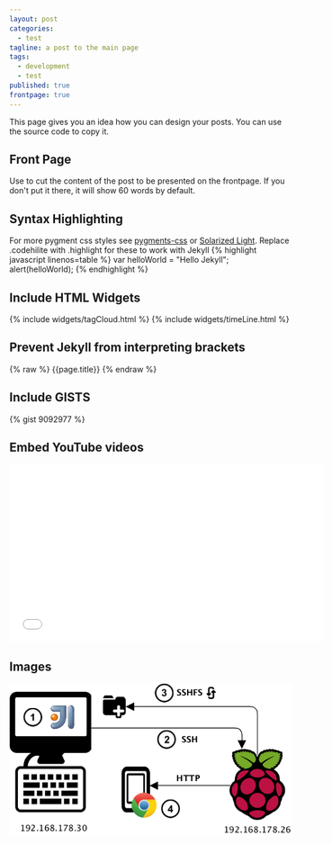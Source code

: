 ```yaml
---
layout: post
categories: 
  - test
tagline: a post to the main page
tags: 
  - development
  - test
published: true
frontpage: true
---
```

This page gives you an idea how you can design your posts. You can use the source code to copy it.

<!-- more -->

## Front Page
Use <!-- more --> to cut the content of the post to be presented on the frontpage. If you don't put it there, it will show 60 words by default.

## Syntax Highlighting

For more pygment css styles see [pygments-css](https://github.com/richleland/pygments-css) or [Solarized Light](http://ethanschoonover.com/solarized). Replace .codehilite with .highlight for these to work with Jekyll
{% highlight javascript linenos=table %}
var helloWorld = "Hello Jekyll";
alert(helloWorld);
{% endhighlight %}

## Include HTML Widgets
{% include widgets/tagCloud.html %}
{% include widgets/timeLine.html %}

## Prevent Jekyll from interpreting brackets
{% raw %}
{{page.title}}
{% endraw %}

## Include GISTS
{% gist 9092977 %}

## Embed YouTube videos
<iframe width="560" height="315"  src="//www.youtube.com/embed/XK-dLdLQdIE" frameborder="0"></iframe>

## Images
![Develop local, run remote](/assets/images/DevEnvironment.png)



